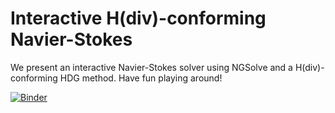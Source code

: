 # Interactive H(div)-conforming Navier-Stokes
We present an interactive Navier-Stokes solver using NGSolve and a H(div)-conforming HDG method. Have fun playing around!

[![Binder](https://mybinder.org/badge_logo.svg)](https://mybinder.org/v2/gh/Spiegeldondi/interactive-navier-stokes/main?labpath=navier_stokes_hdiv.ipynb)
